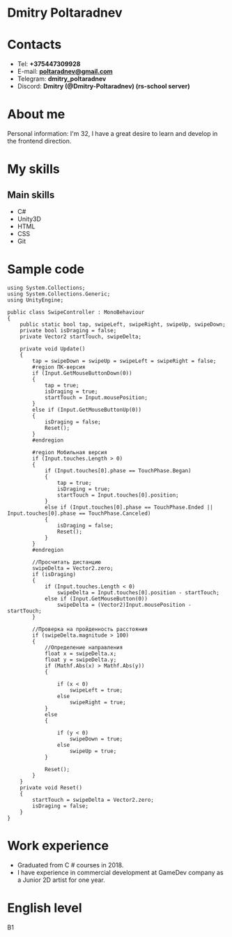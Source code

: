 # Dmitry Poltaradnev

# Contacts

- Tel: **+375447309928**
- E-mail: **poltaradnev@gmail.com**
- Telegram: **dmitry_poltaradnev**
- Discord: **Dmitry (@Dmitry-Poltaradnev) (rs-school server)**

# About me

Personal information: I'm 32, I have a great desire to learn and develop in the frontend direction.

# My skills

## Main skills

- C#
- Unity3D
- HTML
- CSS
- Git

# Sample code

```
using System.Collections;
using System.Collections.Generic;
using UnityEngine;

public class SwipeController : MonoBehaviour
{
    public static bool tap, swipeLeft, swipeRight, swipeUp, swipeDown;
    private bool isDraging = false;
    private Vector2 startTouch, swipeDelta;

    private void Update()
    {
        tap = swipeDown = swipeUp = swipeLeft = swipeRight = false;
        #region ПК-версия
        if (Input.GetMouseButtonDown(0))
        {
            tap = true;
            isDraging = true;
            startTouch = Input.mousePosition;
        }
        else if (Input.GetMouseButtonUp(0))
        {
            isDraging = false;
            Reset();
        }
        #endregion

        #region Мобильная версия
        if (Input.touches.Length > 0)
        {
            if (Input.touches[0].phase == TouchPhase.Began)
            {
                tap = true;
                isDraging = true;
                startTouch = Input.touches[0].position;
            }
            else if (Input.touches[0].phase == TouchPhase.Ended || Input.touches[0].phase == TouchPhase.Canceled)
            {
                isDraging = false;
                Reset();
            }
        }
        #endregion

        //Просчитать дистанцию
        swipeDelta = Vector2.zero;
        if (isDraging)
        {
            if (Input.touches.Length < 0)
                swipeDelta = Input.touches[0].position - startTouch;
            else if (Input.GetMouseButton(0))
                swipeDelta = (Vector2)Input.mousePosition - startTouch;
        }

        //Проверка на пройденность расстояния
        if (swipeDelta.magnitude > 100)
        {
            //Определение направления
            float x = swipeDelta.x;
            float y = swipeDelta.y;
            if (Mathf.Abs(x) > Mathf.Abs(y))
            {

                if (x < 0)
                    swipeLeft = true;
                else
                    swipeRight = true;
            }
            else
            {

                if (y < 0)
                    swipeDown = true;
                else
                    swipeUp = true;
            }

            Reset();
        }
    }
    private void Reset()
    {
        startTouch = swipeDelta = Vector2.zero;
        isDraging = false;
    }
}
```

# Work experience

- Graduated from C # courses in 2018.
- I have experience in commercial development at GameDev company as a Junior 2D artist for one year.

# English level

B1
